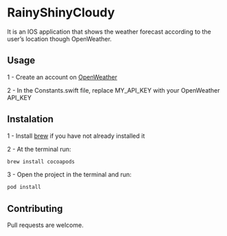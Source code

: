 # RainyShinyCloudy

It is an IOS application that shows the weather forecast according to the user’s location though OpenWeather.

## Usage

1 - Create an account on [OpenWeather](https://openweathermap.org/api)

2 - In the Constants.swift file, replace MY_API_KEY with your OpenWeather API_KEY

## Instalation

1 - Install [brew](https://docs.brew.sh/Installation) if you have not already installed it

2 - At the terminal run:
```bash
brew install cocoapods
```
3 - Open the project in the terminal and run:
```bash
pod install
```
## Contributing
Pull requests are welcome.
